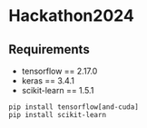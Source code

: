 # Hackathon2024

## Requirements
* tensorflow == 2.17.0
* keras == 3.4.1
* scikit-learn == 1.5.1

```
pip install tensorflow[and-cuda]
pip install scikit-learn
```
